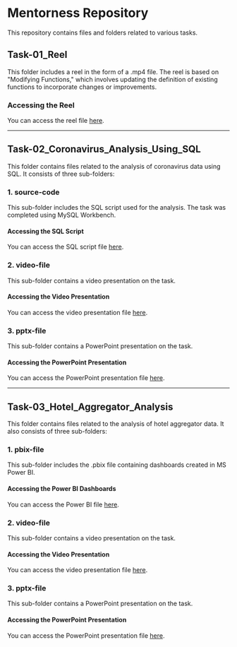 # Mentorness Repository

This repository contains files and folders related to various tasks.

## Task-01_Reel

This folder includes a reel in the form of a .mp4 file. The reel is based on "Modifying Functions," which involves updating the definition of existing functions to incorporate changes or improvements.

### Accessing the Reel
You can access the reel file [here](TASK-01_Reel/).

---

## Task-02_Coronavirus_Analysis_Using_SQL

This folder contains files related to the analysis of coronavirus data using SQL. It consists of three sub-folders:

### 1. source-code
This sub-folder includes the SQL script used for the analysis. The task was completed using MySQL Workbench.

#### Accessing the SQL Script
You can access the SQL script file [here](TASK-02_Coronavirus_Analysis_Using_SQL/source-code/).

### 2. video-file
This sub-folder contains a video presentation on the task.

#### Accessing the Video Presentation
You can access the video presentation file [here](TASK-02_Coronavirus_Analysis_Using_SQL/video-file/).

### 3. pptx-file
This sub-folder contains a PowerPoint presentation on the task.

#### Accessing the PowerPoint Presentation
You can access the PowerPoint presentation file [here](TASK-02_Coronavirus_Analysis_Using_SQL/pptx-file/).

---

## Task-03_Hotel_Aggregator_Analysis

This folder contains files related to the analysis of hotel aggregator data. It also consists of three sub-folders:

### 1. pbix-file
This sub-folder includes the .pbix file containing dashboards created in MS Power BI.

#### Accessing the Power BI Dashboards
You can access the Power BI file [here](TASK-03_Hotel_Aggregator_Analysis/pbix-file/).

### 2. video-file
This sub-folder contains a video presentation on the task.

#### Accessing the Video Presentation
You can access the video presentation file [here](TASK-03_Hotel_Aggregator_Analysis/video-file/).

### 3. pptx-file
This sub-folder contains a PowerPoint presentation on the task.

#### Accessing the PowerPoint Presentation
You can access the PowerPoint presentation file [here](TASK-03_Hotel_Aggregator_Analysis/pptx-file/).

